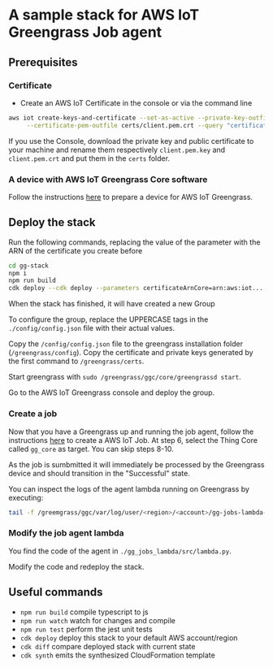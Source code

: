 # A sample stack for AWS IoT Greengrass Job agent

## Prerequisites

### Certificate

* Create an AWS IoT Certificate in the console or via the command line

```bash
aws iot create-keys-and-certificate --set-as-active --private-key-outfile certs/client.pem.key \
     --certificate-pem-outfile certs/client.pem.crt --query "certificateArn"
```

If you use the Console, download the private key and public certificate to your machine and rename them respectively `client.pem.key` and `client.pem.crt` and put them in the `certs` folder.

### A device with AWS IoT Greengrass Core software

Follow the instructions [here](https://docs.aws.amazon.com/greengrass/latest/developerguide/install-ggc.html) to prepare a device for AWS IoT Greengrass.

## Deploy the stack

Run the following commands, replacing the value of the parameter with the ARN of the certificate you create before 

```bash
cd gg-stack
npm i
npm run build
cdk deploy --cdk deploy --parameters certificateArnCore=arn:aws:iot....
```

When the stack has finished, it will have created a new Group

To configure the group, replace the UPPERCASE tags in the `./config/config.json` file with their actual values.

Copy the `/config/config.json` file to the greengrass installation folder (`/greengrass/config`).
Copy the certificate and private keys generated by the first command to `/greengrass/certs`.

Start greengrass with `sudo /greengrass/ggc/core/greengrassd start`.

Go to the AWS IoT Greengrass console and deploy the group.

### Create a job

Now that you have a Greengrass up and running the job agent, follow the instructions [here](https://docs.aws.amazon.com/iot/latest/developerguide/manage-job-console.html) to create a AWS IoT Job. At step 6, select the Thing Core called `gg_core` as target. You can skip steps 8-10.

As the job is sumbmitted it will immediately be processed by the Greengrass device and should transition in the "Successful" state.

You can inspect the logs of the agent lambda running on Greengrass by executing:

```bash
tail -f /greemgrass/ggc/var/log/user/<region>/<account>/gg-jobs-lambda-....log
```

### Modify the job agent lambda

You find the code of the agent in `./gg_jobs_lambda/src/lambda.py`.

Modify the code and redeploy the stack.

## Useful commands

 * `npm run build`   compile typescript to js
 * `npm run watch`   watch for changes and compile
 * `npm run test`    perform the jest unit tests
 * `cdk deploy`      deploy this stack to your default AWS account/region
 * `cdk diff`        compare deployed stack with current state
 * `cdk synth`       emits the synthesized CloudFormation template
